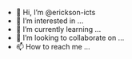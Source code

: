 - 👋 Hi, I’m @erickson-icts
- 👀 I’m interested in ...
- 🌱 I’m currently learning ...
- 💞️ I’m looking to collaborate on ...
- 📫 How to reach me ...

<!---
erickson-icts/erickson-icts is a ✨ special ✨ repository because its `README.md` (this file) appears on your GitHub profile.
You can click the Preview link to take a look at your changes.
--->
